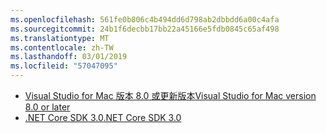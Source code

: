 ```yaml
---
ms.openlocfilehash: 561fe0b806c4b494dd6d798ab2dbbdd6a00c4afa
ms.sourcegitcommit: 24b1f6decbb17bb22a45166e5fdb0845c65af498
ms.translationtype: MT
ms.contentlocale: zh-TW
ms.lasthandoff: 03/01/2019
ms.locfileid: "57047095"
---
```

* [<span data-ttu-id="8a8dc-101">Visual Studio for Mac 版本 8.0 或更新版本</span><span class="sxs-lookup"><span data-stu-id="8a8dc-101">Visual Studio for Mac version 8.0 or later</span></span>](https://visualstudio.microsoft.com/vs/mac/)
* [<span data-ttu-id="8a8dc-102">.NET Core SDK 3.0</span><span class="sxs-lookup"><span data-stu-id="8a8dc-102">.NET Core SDK 3.0</span></span>](https://dotnet.microsoft.com/download/dotnet-core/3.0)
